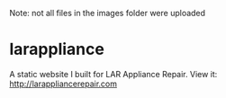 Note: not all files in the images folder were uploaded
# larappliance
A static website I built for LAR Appliance Repair.
View it: http://larappliancerepair.com
